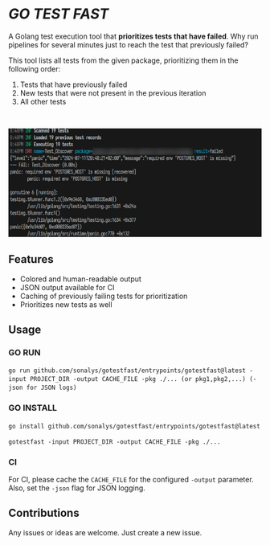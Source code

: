 # *GO TEST FAST*
A Golang test execution tool that **prioritizes tests that have failed**. Why run pipelines for several minutes just to reach the test that previously failed?

This tool lists all tests from the given package, prioritizing them in the following order:

1. Tests that have previously failed
2. New tests that were not present in the previous iteration
3. All other tests

<br>

<center>

![Output](doc/example01.png)

</center>

## Features

* Colored and human-readable output
* JSON output available for CI
* Caching of previously failing tests for prioritization
* Prioritizes new tests as well

## Usage

### GO RUN

`go run github.com/sonalys/gotestfast/entrypoints/gotestfast@latest -input PROJECT_DIR -output CACHE_FILE -pkg ./... (or pkg1,pkg2,...) (-json for JSON logs)`

### GO INSTALL

`go install github.com/sonalys/gotestfast/entrypoints/gotestfast@latest`

`gotestfast -input PROJECT_DIR -output CACHE_FILE -pkg ./...`

### CI

For CI, please cache the `CACHE_FILE` for the configured `-output` parameter.  
Also, set the `-json` flag for JSON logging.

## Contributions

Any issues or ideas are welcome. Just create a new issue.
